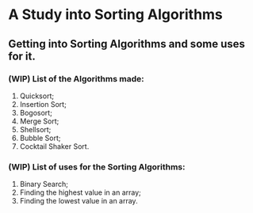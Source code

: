 # A Study into Sorting Algorithms

##  Getting into Sorting Algorithms and some uses for it.

### (WIP) List of the Algorithms made:
 1. Quicksort;
 2. Insertion Sort;
 3. Bogosort;
 4. Merge Sort;
 5. Shellsort;
 6. Bubble Sort;
 7. Cocktail Shaker Sort.

 ### (WIP) List of uses for the Sorting Algorithms:
 1. Binary Search;
 2. Finding the highest value in an array;
 3. Finding the lowest value in an array.
